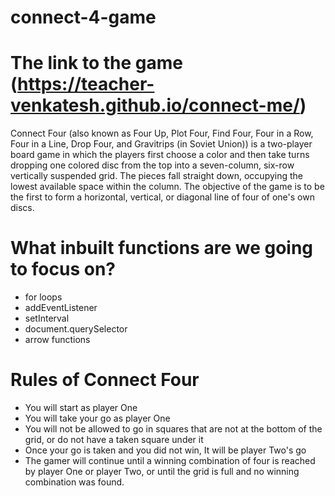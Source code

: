 # connect-4-game

# The link to the game (https://teacher-venkatesh.github.io/connect-me/)

Connect Four (also known as Four Up, Plot Four, Find Four, Four in a Row, Four in a Line, Drop Four, and Gravitrips (in Soviet Union)) is a two-player board game in which the players first choose a color and then take turns dropping one colored disc from the top into a seven-column, six-row vertically suspended grid. The pieces fall straight down, occupying the lowest available space within the column. The objective of the game is to be the first to form a horizontal, vertical, or diagonal line of four of one's own discs.



# What inbuilt functions are we going to focus on?
- for loops
- addEventListener
- setInterval
- document.querySelector
- arrow functions

# Rules of Connect Four
- You will start as player One
- You will take your go as player One
- You will not be allowed to go in squares that are not at the bottom of the grid, or do not have a taken square under it
- Once your go is taken and you did not win, It will be player Two's go
- The gamer will continue until a winning combination of four is reached by player One or player Two, or until the grid is full and no winning combination was found.
